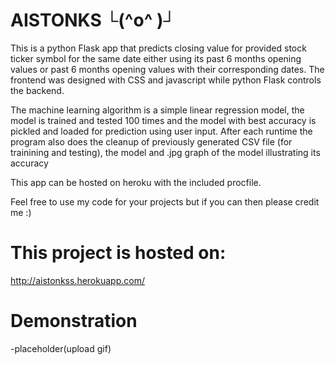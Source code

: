 # AISTONKS └(^o^ )┘
This is a python Flask app that predicts closing value for provided stock ticker symbol 
for the same date either using its past 6 months opening values or past 6 months opening values 
with their corresponding dates. The frontend was designed with CSS and javascript while python Flask controls the backend.

The machine learning algorithm is a simple linear regression model, the model is trained and tested 100 times and the model 
with best accuracy is pickled and loaded for prediction using user input. After each runtime the program also does
the cleanup of previously generated CSV file (for trainining and testing), the model and .jpg graph of the model illustrating its accuracy

This app can be hosted on heroku with the included procfile.

Feel free to use my code for your projects but if you can then please credit me :)

# This project is hosted on:
http://aistonkss.herokuapp.com/

# Demonstration
-placeholder(upload gif)
